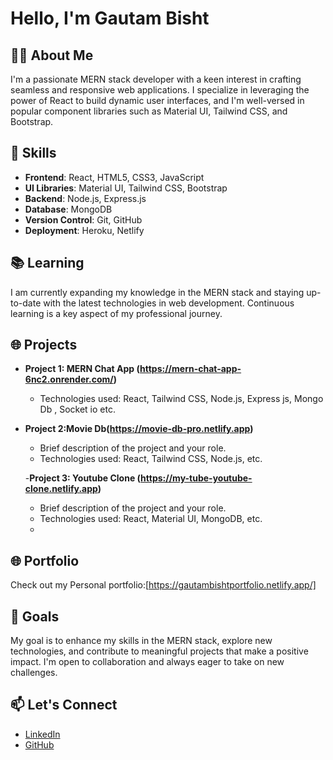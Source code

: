 # Hello, I'm Gautam Bisht

## 👨‍💻 About Me
I'm a passionate MERN stack developer with a keen interest in crafting seamless and responsive web applications. I specialize in leveraging the power of React to build dynamic user interfaces, and I'm well-versed in popular component libraries such as Material UI, Tailwind CSS, and Bootstrap.

## 🚀 Skills
- **Frontend**: React, HTML5, CSS3, JavaScript
- **UI Libraries**: Material UI, Tailwind CSS, Bootstrap
- **Backend**: Node.js, Express.js
- **Database**: MongoDB
- **Version Control**: Git, GitHub
- **Deployment**: Heroku, Netlify



## 📚 Learning
I am currently expanding my knowledge in the MERN stack and staying up-to-date with the latest technologies in web development. Continuous learning is a key aspect of my professional journey.

## 🌐 Projects
- **Project 1: MERN Chat App  (https://mern-chat-app-6nc2.onrender.com/)**
    - Technologies used: React, Tailwind CSS, Node.js, Express js, Mongo Db , Socket io etc.

- **Project 2:Movie Db(https://movie-db-pro.netlify.app)**
  - Brief description of the project and your role.
  - Technologies used: React, Tailwind CSS, Node.js, etc.

  -**Project 3: Youtube Clone (https://my-tube-youtube-clone.netlify.app)**
  - Brief description of the project and your role.
  - Technologies used: React, Material UI, MongoDB, etc.
  - 
## 🌐 Portfolio
Check out my Personal portfolio:[https://gautambishtportfolio.netlify.app/]

## 🌱 Goals
My goal is to enhance my skills in the MERN stack, explore new technologies, and contribute to meaningful projects that make a positive impact. I'm open to collaboration and always eager to take on new challenges.

## 📫 Let's Connect
- [LinkedIn](https://www.linkedin.com/in/gautam-bisht-863225277/?utm_source=share&utm_campaign=share_via&utm_content=profile&utm_medium=android_app)
- [GitHub](https://github.com/GautamBisht12)
